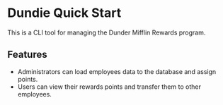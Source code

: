 # Dundie Quick Start

This is a CLI tool for managing the Dunder Mifflin Rewards program.

## Features

- Administrators can load employees data to the database and assign points.
- Users can view their rewards points and transfer them to other employees.
